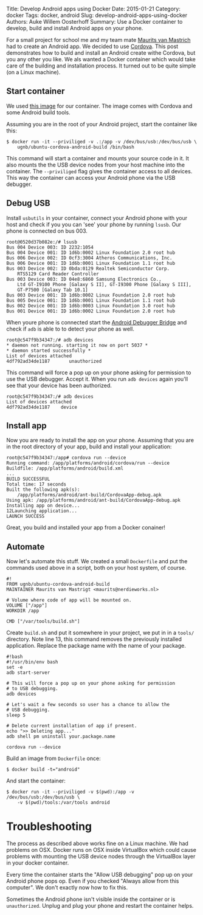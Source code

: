 Title: Develop Android apps using Docker
Date: 2015-01-21
Category: docker
Tags: docker, android
Slug: develop-android-apps-using-docker
Authors: Auke Willem Oosterhoff
Summary: Use a Docker container to develop, build and install Android apps on your phone.

For a small project for school me and my team mate [Maurits van
Mastrich][mauvm] had to create an Android app. We decided to use
[Cordova][cordova]. This post demonstrates how to build and install an Android
create withe Cordova, but you any other you like. We als wanted a Docker
container which would take care of the building and installation process. It
turned out to be quite simple (on a Linux machine). 

## Start container
We used [this image][base_image] for our container. The image comes with
Cordova and some Android build tools.

Assuming you are in the root of your Android project, start the container like
this:

    $ docker run -it --priviliged -v .:/app -v /dev/bus/usb:/dev/bus/usb \
        ugnb/ubuntu-cordova-android-build /bin/bash

This command will start a container and mounts your source code in it. It also
mounts the the USB device nodes from your host machine into the container. The
`--priviliged` flag gives the container access to all devices. This way the
container can access your Android phone via the USB debugger. 

## Debug USB
Install `usbutils` in your container, connect your Android phone with your host
and check if you you can 'see' your phone by running `lsusb`. Our phone is
connected on bus 003.

    root@0520d37b082e:/# lsusb
    Bus 004 Device 003: ID 2232:1054  
    Bus 004 Device 001: ID 1d6b:0002 Linux Foundation 2.0 root hub
    Bus 006 Device 002: ID 0cf3:3004 Atheros Communications, Inc. 
    Bus 006 Device 001: ID 1d6b:0001 Linux Foundation 1.1 root hub
    Bus 003 Device 002: ID 0bda:0129 Realtek Semiconductor Corp. 
        RTS5129 Card Reader Controller
    Bus 003 Device 003: ID 04e8:6860 Samsung Electronics Co., 
        Ltd GT-I9100 Phone [Galaxy S II], GT-I9300 Phone [Galaxy S III], 
        GT-P7500 [Galaxy Tab 10.1]
    Bus 003 Device 001: ID 1d6b:0002 Linux Foundation 2.0 root hub
    Bus 005 Device 001: ID 1d6b:0001 Linux Foundation 1.1 root hub
    Bus 002 Device 001: ID 1d6b:0003 Linux Foundation 3.0 root hub
    Bus 001 Device 001: ID 1d6b:0002 Linux Foundation 2.0 root hub

When youre phone is connected start the [Android Debugger Bridge][adb] and
check if `adb` is able to to detect your phone as well.

    root@c547f9b34347:/# adb devices
    * daemon not running. starting it now on port 5037 *
    * daemon started successfully *
    List of devices attached 
    4df792ad34de1187       unauthorized

This command will force a pop up on your phone asking for permission to use the
USB debugger. Accept it. When you run `adb devices` again you'll see that your
device has been authorized.

    root@c547f9b34347:/# adb devices   
    List of devices attached 
    4df792ad34de1187    device

## Install app
Now you are ready to install the app on your phone. Assuming that you are in
the root directory of your app, build and install your application:

    root@c547f9b34347:/app# cordova run --device
    Running command: /app/platforms/android/cordova/run --device
    Buildfile: /app/platforms/android/build.xml
    ...
    BUILD SUCCESSFUL
    Total time: 17 seconds
    Built the following apk(s):
        /app/platforms/android/ant-build/CordovaApp-debug.apk
    Using apk: /app/platforms/android/ant-build/CordovaApp-debug.apk
    Installing app on device...
    12Launching application...
    LAUNCH SUCCESS

Great, you build and installed your app from a Docker conainer!

## Automate
Now let's automate this stuff. We created a small `Dockerfile` and put the
commands used above in a script, both on your host system, of course.

    #!
    FROM ugnb/ubuntu-cordova-android-build                                             
    MAINTAINER Maurits van Mastrigt <maurits@nerdieworks.nl>                             
                                                                                         
    # Volume where code of app will be mounted on.
    VOLUME ["/app"]                                                     
    WORKDIR /app
                                                                                         
    CMD ["/var/tools/build.sh"]       

Create `build.sh` and put it somewhere in your project, we put in in a `tools/`
directory. Note line 13, this command removes the previously installed
application. Replace the package name with the name of your package.

    #!bash
    #!/usr/bin/env bash                                                                
    set -e                                                                               
    adb start-server                                                                     
    
    # This will force a pop up on your phone asking for permission 
    # to USB debugging.
    adb devices                                                                        
                                                                                         
    # Let's wait a few seconds so user has a chance to allow the 
    # USB debugging.
    sleep 5                                                                              
                                                                                       
    # Delete current installation of app if present.
    echo ">> Deleting app..."                                                            
    adb shell pm uninstall your.package.name
                                                                                       
    cordova run --device                 

Build an image from `Dockerfile` once:

    $ docker build -t="android"

And start the container:

    $ docker run -it --priviliged -v $(pwd):/app -v /dev/bus/usb:/dev/bus/usb \
        -v $(pwd)/tools:/var/tools android

# Troubleshooting
The process as described above works fine on a Linux machine. We had problems
on OSX. Docker runs on OSX inside VirtualBox which could cause problems with
mounting the USB device nodes through the VirtualBox layer in your docker
container.

Every time the container starts the "Allow USB debugging" pop up on your
Android phone pops op. Even if you checked "Always allow from this computer".
We don't exactly now how to fix this.

Sometimes the Android phone isn't visible inside the container or is
`unauthorized`. Unplug and plug your phone and restart the container helps.

[cordova]:cordova.apache.org
[base_image]:https://registry.hub.docker.com/u/ugnb/ubuntu-cordova-android-build/
[adb]:http://developer.android.com/tools/help/adb.html
[mauvm]:http://mauvm.nl
